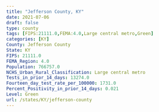 ```yaml
---
title: "Jefferson County, KY"
date: 2021-07-06
draft: false
type: county
tags: [FIPS:21111.0,FEMA:4.0,Large central metro,Green]
categories: [KY]
County: Jefferson County
State: KY
FIPS: 21111.0
FEMA_Region: 4.0
Population: 766757.0
NCHS_Urban_Rural_Classification: Large central metro
Tests_in_prior_14_days: 13274.0
Fourteen_day_test_rate_per_100000: 1731.0
Percent_Positivity_in_prior_14_days: 0.021
Level: Green
url: /states/KY/jefferson-county
---
```



